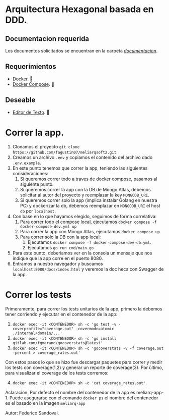 # Arquitectura Hexagonal basada en DDD.

## Documentacion requerida
   Los documentos solicitados se encuentran en la carpeta *[documentacion](https://github.com/fagustin07/meliarqsoft2/tree/main/documentacion)*.
   
## Requerimientos
- [Docker](https://docs.docker.com/get-docker/). 🐳
- [Docker Compose](https://docs.docker.com/get-docker/). 🐳

## Deseable
- [Editor de Texto](http://territoriogo.blogspot.com/2018/10/que-editor-utilizar-para-programar-en-go.html). 📝

# Correr la app.
1. Clonamos el proyecto  `git clone https://github.com/fagustin07/meliarqsoft2.git`.
2. Creamos un archivo `.env` y copiamos el contenido del archivo dado `.env.example`.
3. En este punto tenemos que correr la app, teniendo las siguientes consideraciones: 
   1. Si queremos correr todo a traves de docker compose, pasamos al siguiente punto.
   2. Si queremos correr la app con la DB de Mongo Atlas, debemos solicitar al autor del proyecto y reemplazar la key `MONGODB_URI`.
   3. Si queremos correr solo la app (implica instalar Golang en nuestra PC) y dockerizar la db, debemos reemplazar en `MONGODB_URI` el host `db` por `localhost`.
4. Con base en lo que hayamos elegido, seguimos de forma correlativa:
   1. Para correr todo el compose local, ejecutamos `docker compose -f docker-compose-dev.yml up`
   2. Para correr la app con Mongo Atlas, ejecutamos `docker compose up`
   3. Para correr solo la DB con la app local:
      1. Ejecutamos `docker compose -f docker-compose-dev-db.yml`.
      2. Ejecutamos `go run cmd/main.go`
5. Para este punto, deberiamos ver en la consola un mensaje que nos indique que la app corre en el puerto 8080.
6. Entramos a nuestro navegador y buscamos `localhost:8080/docs/index.html` y veremos la doc heca con Swagger de la app.

# Correr los tests
Primeramente, para correr los tests unitarios de la app, primero la debemos tener corriendo y ejecutar en el contenedor de la app:
1. `docker exec -it <CONTENEDOR> sh -c 'go test -v -coverprofile="coverage.out" -covermode=atomic ./internal/domain/...'`
2. `docker exec -it <CONTENEDOR> sh -c 'go install gitlab.com/fgmarand/gocoverstats@latest'`
3. `docker exec -it <CONTENEDOR> sh -c 'gocoverstats -v -f coverage.out -percent > coverage_rates.out'`

Con estos pasos lo que se hizo fue descargar paquetes para correr y medir los tests con coverage(1,2) y generar un reporte de coverage(3). Por último, para visualizar el coverage de los tests corremos:

4. `docker exec -it <CONTENEDOR> sh -c 'cat coverage_rates.out'`.

Aclaracion: Por defecto el nombre del contenedor de la app es meliarq-app-1. Puede asegurarse con el comando `docker ps` el nombre del contenedor es el basado en la imagen `meliarq-app`

Autor: Federico Sandoval.
